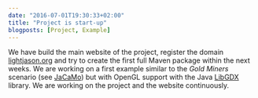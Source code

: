 ```yaml
---
date: "2016-07-01T19:30:33+02:00"
title: "Project is start-up"
blogposts: [Project, Example]
---
```

We have build the main website of the project, register the domain [lightjason.org](http://lightjason.org) <!--more--> and try to create the first full Maven package within the next weeks. We are working on a first example similar to the _Gold Miners_ scenario (see [JaCaMo](http://jacamo.sourceforge.net/tutorial/gold-miners/)) but with OpenGL support with the Java [LibGDX](https://libgdx.badlogicgames.com/) library. We are working on the project and the website continuously.

